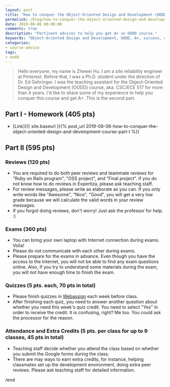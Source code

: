 ```yaml
---
layout: post
title: "How to conquer the Object-Oriented Design and Development (OODD) course? — Part II"
permalink: /blog/how-to-conquer-the-object-oriented-design-and-development-course-part-II
date: 2019-08-06 00:00:00
comments: true
description: "Pertinent advices to help you get A+ in OODD course."
keywords: "Object-Oriented Design and Development, OODD, A+, success, conquer"
categories:
- course-advice
tags:
- oodd
---
```


> Hello everyone, my name is Zhewei Hu. I am a site reliability engineer at Pinterest. Before that, I was a Ph.D. student under the direction of Dr. Ed Gehringer. I was the teaching assistant for the Object-Oriented Design and Development (OODD) course, aka. CSC/ECE 517 for more than 4 years. I'd like to share some of my experience to help you conquer this course and get A+. This is the second part.


## Part I - Homework (405 pts)
  * [Link]({{ site.baseurl }}{% post_url 2019-08-06-how-to-conquer-the-object-oriented-design-and-development-course-part-I %})


## Part II (595 pts)
### Reviews (120 pts)
  * You are required to do both peer reviews and teammate reviews for "Ruby on Rails program", "OSS project", and "Final project". If you do not know how to do reviews in Expertiza, please ask teaching staff.
  * For review messages, please write as elaborate as you can. If you only write words like "Awesome", "Nice", "Good", you will get a very low grade because we will calculate the valid words in your review messages.
  * If you forgot doing reviews, don't worry! Just ask the professor for help. :)

### Exams (360 pts)
  * You can bring your own laptop with Internet connection during exams. Volia!
  * Please do not communicate with each other during exams.
  * Please prepare for the exams in advance. Even though you have the access to the Internet, you will not be able to find any exam questions online. Also, if you try to understand some materials during the exam, you will not have enough time to finish the exam.

### Quizzes (5 pts. each, 70 pts in total)
  * Please finish quizzes in <a href="https://www.webassign.net/ncsu/login.html" target="_blank">Webassign</a> each week before class.
  * After finishing each quiz, you need to answer another question about whether you need this week's quiz credit. You need to select "Yes" in order to receive the credit. It is confusing, right? Me too. You could ask the processor for the reason.

### Attendance and Extra Credits (5 pts. per class for up to 9 classes, 45 pts in total)
  * Teaching staff decide whether you attend the class based on whether you submit the Google forms during the class.
  * There are may ways to earn extra credits, for instance, helping classmates set up the development environment, doing extra peer reviews. Please ask teaching staff for detailed information.


/end

